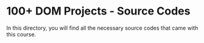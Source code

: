 # 100+ DOM Projects - Source Codes

In this directory, you will find all the necessary source codes that came with this course.
